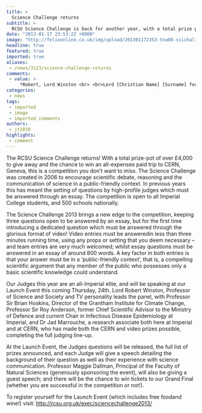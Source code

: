 ```yaml
---
title: >
  Science Challenge returns
subtitle: >
  RCSU Science Challenge is back for another year, with a total prize pot of £4000 and an all expenses paid trip to CERN up for grabs
date: "2013-01-17 23:53:22 +0000"
image: "http://felixonline.co.uk/img/upload/201301172353-tna08-scichalimperial.jpg"
headline: true
featured: true
imported: true
aliases:
 - /news/3123/science-challenge-returns
comments:
 - value: >
     *Robert, Lord Winston <br> <br>Lord [Christian Name] [Surname] format is a courtesy title for younger sons of Dukes and Marquesses only. <br> <br>Whereas Lord Winston is a life peer (rank of Baron) in his own right. <br> <br>http://en.wikipedia.org/wiki/Courtesy_titles_in_the_United_Kingdom#Courtesy_prefix_of_.22Lord.22,Where is Pallab Ghosh this year? He's only the greatest judge of all time.
categories:
 - news
tags:
 - imported
 - image
 - imported_comments
authors:
 - jt2010
highlights:
 - comment
---
```


The RCSU Science Challenge returns! With a total prize-pot of over £4,000 to give away and the chance to win an all-expenses paid trip to CERN, Geneva, this is a competition you don’t want to miss.
 The Science Challenge was created in 2006 to encourage scientific debate, reasoning and the communication of science in a public-friendly context. In previous years this has meant the setting of questions by high-profile judges which must be answered through an essay. The competition is open to all Imperial College students, and 500 schools nationally.

The Science Challenge 2013 brings a new edge to the competition, keeping three questions open to be answered by an essay, but for the first time introducing a dedicated question which must be answered through the glorious format of video! Video entries must be answeredin less than three minutes running time, using any props or setting that you deem necessary – and team entries are very much welcomed; whilst essay questions must be answered in an essay of around 800 words. A key factor in both entries is that your answer must be in a ‘public-friendly context’, that is, a compelling scientific argument that any member of the public who possesses only a basic scientific knowledge could understand.

Our Judges this year are an all-Imperial elite, and will be speaking at our Launch Event this coming Thursday, 24th. Lord Robert Winston, Professor of Science and Society and TV personality leads the panel, with Professor Sir Brian Hoskins, Director of the Grantham Institute for Climate Change, Professor Sir Roy Anderson, former Chief Scientific Advisor to the Ministry of Defence and current Chair in Infectious Disease Epidemiology at Imperial, and Dr Jad Marrouche, a research associate both here at Imperial and at CERN, who has made both the CERN and video prizes possible, completing the full judging line-up.

At the Launch Event, the Judges questions will be released, the full list of prizes announced, and each Judge will give a speech detailing the background of their question as well as their experience with science communication. Professor Maggie Dallman, Principal of the Faculty of Natural Sciences (generously sponsoring the event), will also be giving a guest speech; and there will be the chance to win tickets to our Grand Final (whether you are successful in the competition or not!).

To register yourself for the Launch Event (which includes free foodand wine!) visit: <http://rcsu.org.uk/exec/sciencechallenge2013/>

